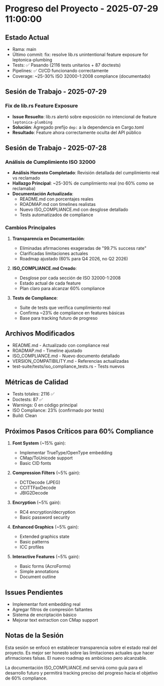 # Progreso del Proyecto - 2025-07-29 11:00:00

## Estado Actual
- Rama: main
- Último commit: fix: resolve lib.rs unintentional feature exposure for leptonica-plumbing
- Tests: ✅ Pasando (2116 tests unitarios + 87 doctests)
- Pipelines: ✅ CI/CD funcionando correctamente
- Coverage: ~25-30% ISO 32000-1:2008 compliance (documentado)

## Sesión de Trabajo - 2025-07-29

### Fix de lib.rs Feature Exposure
- **Issue Resuelto**: lib.rs alertó sobre exposición no intencional de feature `leptonica-plumbing`
- **Solución**: Agregado prefijo `dep:` a la dependencia en Cargo.toml
- **Resultado**: Feature ahora correctamente oculta del API público

## Sesión de Trabajo - 2025-07-28

### Análisis de Cumplimiento ISO 32000
- **Análisis Honesto Completado**: Revisión detallada del cumplimiento real vs reclamado
- **Hallazgo Principal**: ~25-30% de cumplimiento real (no 60% como se reclamaba)
- **Documentación Actualizada**:
  - README.md con porcentajes reales
  - ROADMAP.md con timelines realistas
  - Nuevo ISO_COMPLIANCE.md con desglose detallado
  - Tests automatizados de compliance

### Cambios Principales
1. **Transparencia en Documentación**:
   - Eliminadas afirmaciones exageradas de "99.7% success rate"
   - Clarificadas limitaciones actuales
   - Roadmap ajustado (60% para Q4 2026, no Q2 2026)

2. **ISO_COMPLIANCE.md Creado**:
   - Desglose por cada sección de ISO 32000-1:2008
   - Estado actual de cada feature
   - Plan claro para alcanzar 60% compliance

3. **Tests de Compliance**:
   - Suite de tests que verifica cumplimiento real
   - Confirma ~23% de compliance en features básicas
   - Base para tracking futuro de progreso

## Archivos Modificados
- README.md - Actualizado con compliance real
- ROADMAP.md - Timeline ajustado
- ISO_COMPLIANCE.md - Nuevo documento detallado
- VERSION_COMPATIBILITY.md - Referencias actualizadas
- test-suite/tests/iso_compliance_tests.rs - Tests nuevos

## Métricas de Calidad
- Tests totales: 2116 ✅
- Doctests: 87 ✅
- Warnings: 0 en código principal
- ISO Compliance: 23% (confirmado por tests)
- Build: Clean

## Próximos Pasos Críticos para 60% Compliance
1. **Font System** (~15% gain):
   - Implementar TrueType/OpenType embedding
   - CMap/ToUnicode support
   - Basic CID fonts

2. **Compression Filters** (~5% gain):
   - DCTDecode (JPEG)
   - CCITTFaxDecode
   - JBIG2Decode

3. **Encryption** (~5% gain):
   - RC4 encryption/decryption
   - Basic password security

4. **Enhanced Graphics** (~5% gain):
   - Extended graphics state
   - Basic patterns
   - ICC profiles

5. **Interactive Features** (~5% gain):
   - Basic forms (AcroForms)
   - Simple annotations
   - Document outline

## Issues Pendientes
- Implementar font embedding real
- Agregar filtros de compresión faltantes
- Sistema de encriptación básico
- Mejorar text extraction con CMap support

## Notas de la Sesión
Esta sesión se enfocó en establecer transparencia sobre el estado real del proyecto. Es mejor ser honesto sobre las limitaciones actuales que hacer afirmaciones falsas. El nuevo roadmap es ambicioso pero alcanzable.

La documentación ISO_COMPLIANCE.md servirá como guía para el desarrollo futuro y permitirá tracking preciso del progreso hacia el objetivo de 60% compliance.

